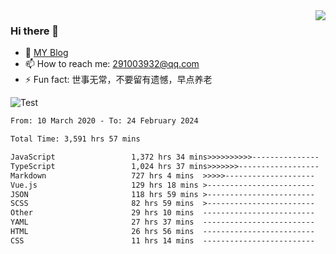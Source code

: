 <img align='right' src='https://github-readme-stats.vercel.app/api?username=niaogege&show_icons=true&theme=radical'/>

### Hi there 👋

- 🌱 [MY Blog](https://bythewayer.com/)
- 📫 How to reach me: 291003932@qq.com
- ⚡ Fun fact:  世事无常，不要留有遗憾，早点养老

![Test](https://github-readme-stats.vercel.app/api/top-langs/?username=niaogege&layout=compact)

<!--START_SECTION:waka-->

```txt
From: 10 March 2020 - To: 24 February 2024

Total Time: 3,591 hrs 57 mins

JavaScript                 1,372 hrs 34 mins>>>>>>>>>>---------------   38.21 %
TypeScript                 1,024 hrs 37 mins>>>>>>>------------------   28.53 %
Markdown                   727 hrs 4 mins  >>>>>--------------------   20.24 %
Vue.js                     129 hrs 18 mins >------------------------   03.60 %
JSON                       118 hrs 59 mins >------------------------   03.31 %
SCSS                       82 hrs 59 mins  >------------------------   02.31 %
Other                      29 hrs 10 mins  -------------------------   00.81 %
YAML                       27 hrs 37 mins  -------------------------   00.77 %
HTML                       26 hrs 56 mins  -------------------------   00.75 %
CSS                        11 hrs 14 mins  -------------------------   00.31 %
```

<!--END_SECTION:waka-->
